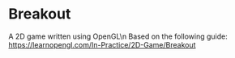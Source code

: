 # Breakout
A 2D game written using OpenGL\n
Based on the following guide: https://learnopengl.com/In-Practice/2D-Game/Breakout

